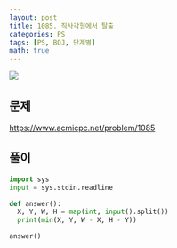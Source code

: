 ```yaml
---
layout: post
title: 1085. 직사각형에서 탈출
categories: PS
tags: [PS, BOJ, 단계별]
math: true
---
```


<img src="https://onlinejudgeimages.s3-ap-northeast-1.amazonaws.com/images/boj-og.png" />

## 문제

https://www.acmicpc.net/problem/1085

## 풀이

```python
import sys
input = sys.stdin.readline

def answer():
  X, Y, W, H = map(int, input().split())
  print(min(X, Y, W - X, H - Y))

answer()

```
